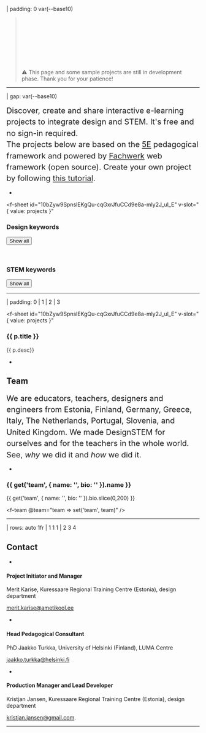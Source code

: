 | padding: 0 var(--base10)

<blockquote style="padding-top:3vh;">

  ⚠ This page and some sample projects are still in development phase. Thank you for your patience!

</blockquote>



---

| gap: var(--base10)

<f-logo />

<big style="line-height: 1.75em; margin-top: var(--base4); display: block;"><big>Discover, create and share interactive e-learning projects to integrate design and STEM. It's free and no sign-in required.
<br>The projects below are based on the <f-sidebar size="half" src="./pedagogy.md"><a href="#">5E</a></f-sidebar> pedagogical framework and powered by <a href="https://designstem.github.io/fachwerk" target="_blank">Fachwerk</a> web framework (open source). Create your own project by following <a href="https://designstem.github.io/fachwerk/docs/#/start-a-new-project">this tutorial</a>.</big></big>

<!-- <big style="line-height: 1.75em; margin-top: var(--base4); display: block;"><big>DesignSTEM is an open source, free, no-sign-in platform designed for creating, adapting and sharing interactive, user friendly, attractive e-learning objects for the integrated education of design and STEM. The sample projects are based on <f-sidebar size="half" src="./pedagogy.md"><a href="#">5E pedagogical framework</a></f-sidebar> and powered by <a href="https://designstem.github.io/fachwerk" target="_blank">Fachwerk</a> web framework.<br><br>Start you own project by <a href="https://designstem.github.io/fachwerk/docs/#/start-a-new-project">following this tutorial</a>.</big></big> -->

-

<f-sheet
id="10bZyw9SpnslEKgQu-cqGxrJfuCCd9e8a-mly2J_ul_E"
v-slot="{ value: projects }"
>

<div>

<f-inline>
<h3>Design keywords</h3>
<button v-if="get('dt')" class="quaternary"@click="set('dt',null)">Show all</button>
</f-inline>

<f-tags set="dt" type="designtags" :projects="projects.filter(p => p.type === 'progress')" />

<p /><br>

<f-inline>
<h3>STEM keywords</h3>
<button v-if="get('st')" class="quaternary"@click="set('st',null)">Show all</button>
</f-inline>

<f-tags set="st" type="stemtags" :projects="projects.filter(p => p.type === 'progress')" />

</div>

</f-sheet>


---




| padding: 0
| 1
| 2
| 3

<f-sheet
  id="10bZyw9SpnslEKgQu-cqGxrJfuCCd9e8a-mly2J_ul_E"
  v-slot="{ value: projects }"
>

<f-theme theme="dark">
<f-grid cols="1fr 1fr 1fr 1fr" gap="0">
  <a
    v-for="(p,i) in projects.filter(p => p.type === 'progress')"
    :key="i"
    :href="'./' + p.scenario"
    style="border: 0"
  >
  <f-image-card
    :src="p.image" 
    :style="{ filter: isActive(p, get('dt'), get('st')) ? '' : 'brightness(10%)'}"
  >
    <h3>{{ p.title }}</h3>
    <p style="padding-right: 33%; opacity: 0.85; overflow:hidden; display: -webkit-box;-webkit-line-clamp: 5; -webkit-box-orient: vertical;"> {{ p.desc}}</p>
    <f-about :project="p" />
  </f-image-card>
  </a>
</f-grid>
</f-theme>

</f-sheet>

<!-- :style="{ filter: isActive(p, get('dt'), get('st')) ? '' : 'brightness(10%)'}" -->

-


<section class="cells">

  # Team
  
  <big style="line-height: 1.75em; margin-top: var(--base4); display: block;"><big>We are educators, teachers, designers and engineers from Estonia, Finland, Germany, Greece, Italy, The Netherlands, Portugal, Slovenia, and United Kingdom. We made DesignSTEM for ourselves and for the teachers in the whole world. See, <f-link to="https://designstem.github.io/slides/main-points"><var>why</var> we did it</f-link> and <f-link to="https://designstem.github.io/slides/creative-mood"><var>how</var> we did it</f-link>.</big></big>

</section>

-

<div class="bio">

  ### {{ get('team', { name: '', bio: '' }).name }}

  {{ get('team', { name: '', bio: '' }).bio.slice(0,200) }}
    
</div>

<f-team @team="team => set('team', team)" />

---



| rows: auto 1fr
| 1 1 1
| 2 3 4

## Contact

<p />

-

#### Project Initiator and Manager

Merit Karise, Kuressaare Regional Training Centre (Estonia), design department 

merit.karise@ametikool.ee

-

#### Head Pedagogical Consultant 

PhD Jaakko Turkka, University of Helsinki (Finland), LUMA Centre

jaakko.turkka@helsinki.fi

-

#### Production Manager and Lead Developer

Kristjan Jansen, Kuressaare Regional Training Centre (Estonia), design department 

kristjan.jansen@gmail.com.

---

<f-footer />
